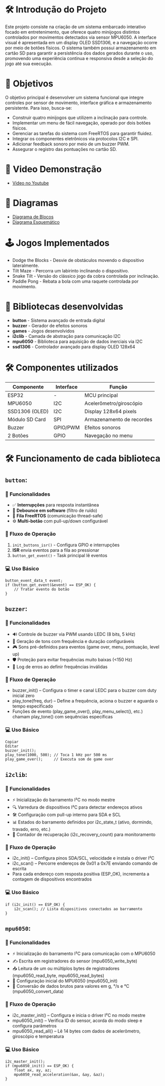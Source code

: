 # 🛠 Introdução do Projeto

Este projeto consiste na criação de um sistema embarcado interativo focado em entretenimento, que oferece quatro minijogos distintos controlados por movimentos detectados via sensor MPU6050. A interface visual é apresentada em um display OLED SSD1306, e a navegação ocorre por meio de botões físicos. O sistema também possui armazenamento em cartão SD para garantir a persistência dos dados gerados durante o uso, promovendo uma experiência contínua e responsiva desde a seleção do jogo até sua execução.

# 🎯 Objetivos

O objetivo principal é desenvolver um sistema funcional que integre controles por sensor de movimento, interface gráfica e armazenamento persistente. Para isso, busca-se:
- Construir quatro minijogos que utilizem a inclinação para controle.
- Implementar um menu de fácil navegação, operado por dois botões físicos.
- Gerenciar as tarefas do sistema com FreeRTOS para garantir fluidez.
- Integrar os componentes eletrônicos via protocolos I2C e SPI.
- Adicionar feedback sonoro por meio de um buzzer PWM.
- Assegurar o registro das pontuações no cartão SD.

# 📸 Video Demonstração

- [Video no Youtube](https://youtube.com/shorts/o0RamJytcEc)

# 🚀 Diagramas

- [Diagrama de Blocos](https://github.com/GislanyDias/ProjetoEmbarcados/blob/main/diagramas/diagrama-blocos.pdf)
- [Diagrama Esquemático](https://github.com/GislanyDias/ProjetoEmbarcados/blob/main/diagramas/Schematic.pdf)


# 🕹️ Jogos Implementados

- Dodge the Blocks - Desvie de obstáculos movendo o dispositivo lateralmente.
- Tilt Maze - Percorra um labirinto inclinando o dispositivo.
- Snake Tilt - Versão do clássico jogo da cobra controlada por inclinação.
- Paddle Pong - Rebata a bola com uma raquete controlada por movimento.


# 📁 Bibliotecas desenvolvidas

- **button** - Sistema avançado de entrada digital
- **buzzer** - Gerador de efeitos sonoros
- **games** - Jogos desenvolvidos
- **i2clib** - Camada de abstração para comunicação I2C
- **mpu6050** - Biblioteca para aquisição de dados inerciais via I2C
- **ssd1306** - Controlador avançado para display OLED 128x64


# 🛠️ Componentes utilizados
| Componente       | Interface | Função                                |
|------------------|-----------|---------------------------------------|
| ESP32            | -         | MCU principal                         |
| MPU6050          | I2C       | Acelerômetro/giroscópio               |
| SSD1306 (OLED)   | I2C       | Display 128x64 pixels                 |
| Módulo SD Card   | SPI       | Armazenamento de recordes             |
| Buzzer           | GPIO/PWM  | Efeitos sonoros                       |
| 2 Botões         | GPIO      | Navegação no menu                     |


# 🛠️ Funcionamento de cada biblioteca

## `button`:
### 📌 Funcionalidades
- ✅ **Interrupções** para resposta instantânea  
- 🔄 **Debounce em software** (filtro de ruído)  
- 📨 **Fila FreeRTOS** (comunicação thread-safe)  
- ⚙️ **Multi-botão** com pull-up/down configurável  

### 🔄 Fluxo de Operação
1. `init_buttons_isr()` - Configura GPIO e interrupções  
2. **ISR** envia eventos para a fila ao pressionar  
3. `button_get_event()` - Task principal lê eventos  

### 💻 Uso Básico
```
button_event_data_t event;
if (button_get_event(&event) == ESP_OK) {
    // Tratar evento do botão
}
```


## `buzzer`:
### 📌 Funcionalidades
- 🔊 Controle de buzzer via PWM usando LEDC (8 bits, 5 kHz)
- 🎵 Geração de tons com frequência e duração configuráveis
- 🎮 Sons pré-definidos para eventos (game over, menu, pontuação, level up)
- 🛡 Proteção para evitar frequências muito baixas (<150 Hz)
- 📝 Log de erros ao definir frequências inválidas

### 🔄 Fluxo de Operação
- buzzer_init() – Configura o timer e canal LEDC para o buzzer com duty inicial zero
- play_tone(freq, dur) – Define a frequência, aciona o buzzer e aguarda o tempo especificado
- Funções de evento (play_game_over(), play_menu_select(), etc.) chamam play_tone() com sequências específicas

### 💻 Uso Básico
```
Copiar
Editar
buzzer_init();
play_tone(1000, 500); // Toca 1 kHz por 500 ms
play_game_over();     // Executa som de game over
```


## `i2clib`:
### 📌 Funcionalidades
- ⚡ Inicialização do barramento I²C no modo mestre
- 🔍 Varredura de dispositivos I²C para detectar endereços ativos
- 🛠 Configuração com pull-up interno para SDA e SCL
- 📊 Estados do barramento definidos por i2c_state_t (ativo, dormindo, travado, erro, etc.)
- 🔄 Contador de recuperação (i2c_recovery_count) para monitoramento
  
### 🔄 Fluxo de Operação
- i2c_init() – Configura pinos SDA/SCL, velocidade e instala o driver I²C
- i2c_scan() – Percorre endereços de 0x01 a 0x7E enviando comando de escrita
- Para cada endereço com resposta positiva (ESP_OK), incrementa a contagem de dispositivos encontrados

### 💻 Uso Básico
```
if (i2c_init() == ESP_OK) {
    i2c_scan(); // Lista dispositivos conectados ao barramento
}
```




## `mpu6050`:
### 📌 Funcionalidades
- ⚡ Inicialização do barramento I²C para comunicação com o MPU6050
- ✍ Escrita em registradores do sensor (mpu6050_write_byte)
- 📥 Leitura de um ou múltiplos bytes de registradores (mpu6050_read_byte, mpu6050_read_bytes)
- 🔄 Configuração inicial do MPU6050 (mpu6050_init)
- 🔢 Conversão de dados brutos para valores em g, °/s e °C (mpu6050_convert_data)
  
### 🔄 Fluxo de Operação
- i2c_master_init() – Configura e inicia o driver I²C no modo mestre
- mpu6050_init() – Verifica ID do sensor, acorda do modo sleep e configura parâmetros
- mpu6050_read_all() – Lê 14 bytes com dados de acelerômetro, giroscópio e temperatura

### 💻 Uso Básico
```
i2c_master_init();
if (mpu6050_init() == ESP_OK) {
    float ax, ay, az;
    mpu6050_read_acceleration(&ax, &ay, &az);
}
```
